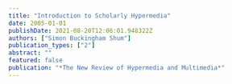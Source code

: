 ```yaml
---
title: "Introduction to Scholarly Hypermedia"
date: 2005-01-01
publishDate: 2021-08-20T12:06:01.948322Z
authors: ["Simon Buckingham Shum"]
publication_types: ["2"]
abstract: ""
featured: false
publication: "*The New Review of Hypermedia and Multimedia*"
---
```


